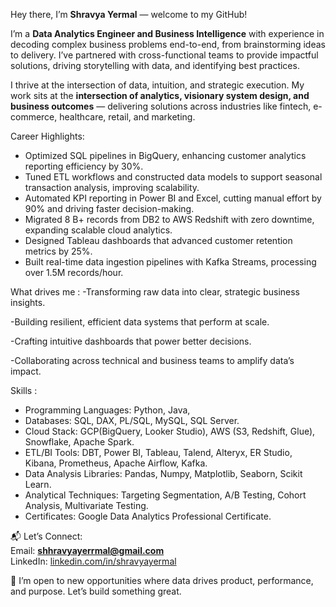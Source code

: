 Hey there, I’m **Shravya Yermal** — welcome to my GitHub!

I’m a **Data Analytics Engineer and Business Intelligence** with experience in decoding complex business problems end-to-end, from brainstorming ideas to delivery. I’ve partnered with cross-functional teams to provide impactful solutions, driving storytelling with data, and identifying best practices.

I thrive at the intersection of data, intuition, and strategic execution. My work sits at the **intersection of analytics, visionary system design, and business outcomes** — delivering solutions across industries like fintech, e-commerce, healthcare, retail, and marketing.

Career Highlights:
- Optimized SQL pipelines in BigQuery, enhancing customer analytics reporting efficiency by 30%.
- Tuned ETL workflows and constructed data models to support seasonal transaction analysis, improving scalability.
- Automated KPI reporting in Power BI and Excel, cutting manual effort by 90% and driving faster decision-making.
- Migrated 8 B+ records from DB2 to AWS Redshift with zero downtime, expanding scalable cloud analytics.
- Designed Tableau dashboards that advanced customer retention metrics by 25%.
- Built real-time data ingestion pipelines with Kafka Streams, processing over 1.5M records/hour.

What drives me :
-Transforming raw data into clear, strategic business insights.

-Building resilient, efficient data systems that perform at scale.

-Crafting intuitive dashboards that power better decisions.

-Collaborating across technical and business teams to amplify data’s impact.

Skills :
- Programming Languages: Python, Java, 
- Databases: SQL, DAX, PL/SQL, MySQL, SQL Server.
- Cloud Stack: GCP(BigQuery, Looker Studio), AWS (S3, Redshift, Glue), Snowflake, Apache Spark.
- ETL/BI Tools: DBT, Power BI, Tableau, Talend, Alteryx, ER Studio, Kibana, Prometheus, Apache Airflow, Kafka.
- Data Analysis Libraries: Pandas, Numpy, Matplotlib, Seaborn, Scikit Learn.
- Analytical Techniques: Targeting Segmentation, A/B Testing, Cohort Analysis, Multivariate Testing.
- Certificates: Google Data Analytics Professional Certificate.

📬 Let’s Connect:  
Email: **shhravyayerrmal@gmail.com**  
LinkedIn: [linkedin.com/in/shravyayermal](https://linkedin.com/in/shravyayermal)

👀 I’m open to new opportunities where data drives product, performance, and purpose. Let’s build something great.


